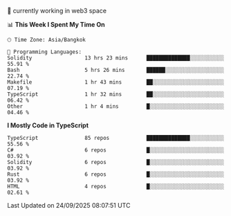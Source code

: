 🔭 currently working in web3 space

<!--START_SECTION:waka-->
📊 **This Week I Spent My Time On** 

```text
🕑︎ Time Zone: Asia/Bangkok

💬 Programming Languages: 
Solidity                 13 hrs 23 mins      ██████████████░░░░░░░░░░░   55.91 % 
Bash                     5 hrs 26 mins       ██████░░░░░░░░░░░░░░░░░░░   22.74 % 
Makefile                 1 hr 43 mins        ██░░░░░░░░░░░░░░░░░░░░░░░   07.19 % 
TypeScript               1 hr 32 mins        ██░░░░░░░░░░░░░░░░░░░░░░░   06.42 % 
Other                    1 hr 4 mins         █░░░░░░░░░░░░░░░░░░░░░░░░   04.46 % 
```

**I Mostly Code in TypeScript** 

```text
TypeScript               85 repos            ██████████████░░░░░░░░░░░   55.56 % 
C#                       6 repos             █░░░░░░░░░░░░░░░░░░░░░░░░   03.92 % 
Solidity                 6 repos             █░░░░░░░░░░░░░░░░░░░░░░░░   03.92 % 
Rust                     6 repos             █░░░░░░░░░░░░░░░░░░░░░░░░   03.92 % 
HTML                     4 repos             █░░░░░░░░░░░░░░░░░░░░░░░░   02.61 % 
```




 Last Updated on 24/09/2025 08:07:51 UTC
<!--END_SECTION:waka-->
